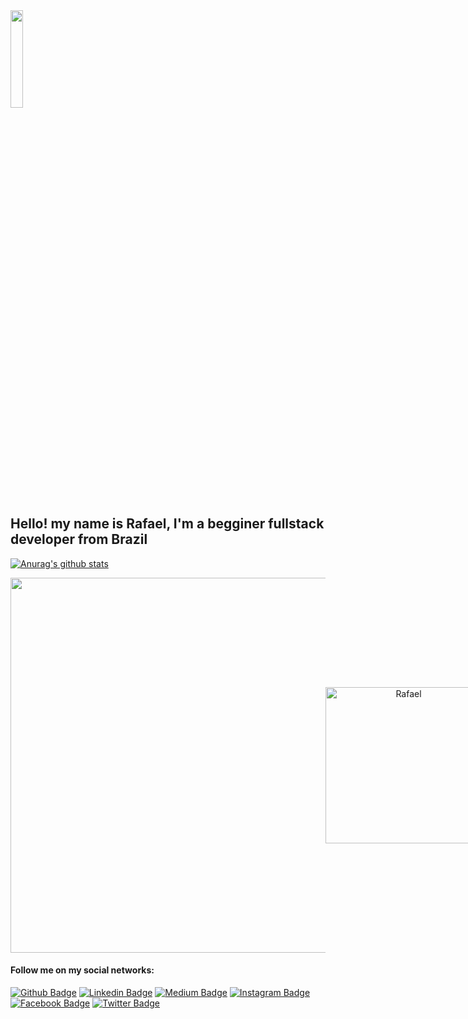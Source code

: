 <img width="20%" src="https://i.pinimg.com/originals/96/6e/ac/966eacce964aa8003d6eb07d03c71342.gif" />
<h2 align="left">Hello! my name is Rafael, I'm a begginer fullstack developer from Brazil</h2>

[![Anurag's github stats](https://github-readme-stats.vercel.app/api/top-langs/?username=C0bal&layout=compact&card_width=490&theme=dark&bg_color=161B22)](https://github.com/anuraghazra/github-readme-stats)

<p align="center" style="display: flex; align-items: center; justify-content: space-around">
  <img width=600 src="https://github-readme-stats.vercel.app/api?username=C0bal&theme=dark&show_icons=true&hide_border=true&bg_color=161B22" />
 
  <img width=250 src="https://github-readme-stats.vercel.app/api/top-langs?username=C0bal&show_icons=true&theme=dark&hide_border=true&cache_seconds=1800&locale=en&bg_color=161B22" alt="Rafael" />
</p>

#### Follow me on my social networks:
[![Github Badge](https://img.shields.io/badge/-Github-000?style=flat-square&logo=Github&logoColor=white&link=https://github.com/C0bal)](https://github.com/C0bal)
[![Linkedin Badge](https://img.shields.io/badge/-LinkedIn-blue?style=flat-square&logo=Linkedin&logoColor=white&link=https://www.linkedin.com/in/rafael-menegon-b017b91b8/)](https://www.linkedin.com/in/rafael-menegon-b017b91b8/)
[![Medium Badge](https://img.shields.io/badge/-Medium-000000?style=flat-square&labelColor=000000&logo=medium&logoColor=white&link=https://medium.com/@dev.rafaelmenegon)](https://medium.com/@dev.rafaelmenegon)
[![Instagram Badge](https://img.shields.io/badge/-Instagram-C13584?style=flat-square&labelColor=C13584&logo=instagram&logoColor=white&link=https://www.instagram.com/rafael.menegon/)](https://www.instagram.com/rafael.menegon/)
[![Facebook Badge](https://img.shields.io/badge/-Facebook-blue?style=flat-square&labelColor=blue&logo=facebook&logoColor=white&link=https://www.facebook.com/rafael.menegon.77/)](https://www.facebook.com/rafael.menegon.77/)
[![Twitter Badge](https://img.shields.io/badge/-Twitter-blue?style=flat-square&labelColor=blue&logo=twitter&logoColor=white&link=https://twitter.com/DevRafaMenegon)](https://twitter.com/DevRafaMenegon)

<!--
**C0bal/C0bal** is a ✨ _special_ ✨ repository because its `README.md` (this file) appears on your GitHub profile.

Here are some ideas to get you started:

- 🔭 I’m currently working on ...
- 🌱 I’m currently learning ...
- 👯 I’m looking to collaborate on ...
- 🤔 I’m looking for help with ...
- 💬 Ask me about ...
- 📫 How to reach me: ...
- 😄 Pronouns: ...
- ⚡ Fun fact: ...
-->
